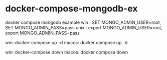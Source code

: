 # docker-compose-mongodb-ex
docker compose mongodb example
win : SET MONGO_ADMIN_USER=root, SET MONGO_ADMIN_PASS=pass
unix : export MONGO_ADMIN_USER=root, export MONGO_ADMIN_PASS=pass

win: docker-compose up -d
macos: docker compose up -d

win: docker-compose down
macos: docker compose down

